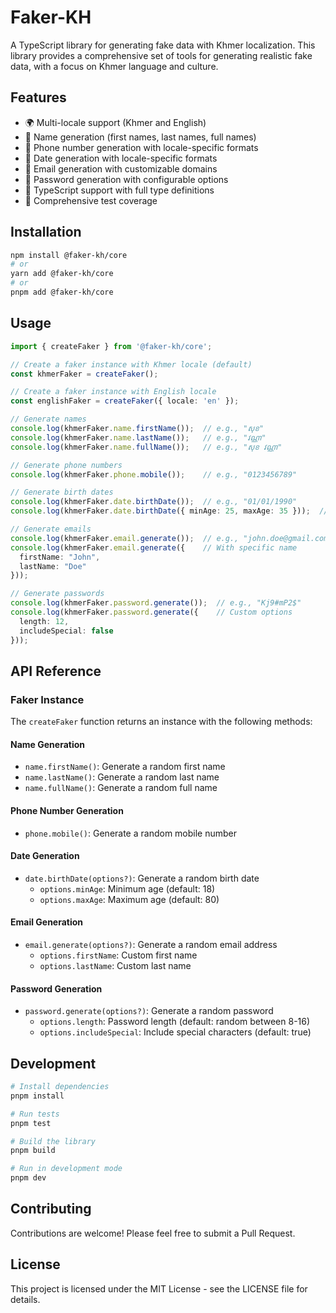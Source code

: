 # Faker-KH

A TypeScript library for generating fake data with Khmer localization. This library provides a comprehensive set of tools for generating realistic fake data, with a focus on Khmer language and culture.

## Features

- 🌍 Multi-locale support (Khmer and English)
- 👤 Name generation (first names, last names, full names)
- 📱 Phone number generation with locale-specific formats
- 📅 Date generation with locale-specific formats
- 📧 Email generation with customizable domains
- 🔑 Password generation with configurable options
- 🎯 TypeScript support with full type definitions
- 🧪 Comprehensive test coverage

## Installation

```bash
npm install @faker-kh/core
# or
yarn add @faker-kh/core
# or
pnpm add @faker-kh/core
```

## Usage

```typescript
import { createFaker } from '@faker-kh/core';

// Create a faker instance with Khmer locale (default)
const khmerFaker = createFaker();

// Create a faker instance with English locale
const englishFaker = createFaker({ locale: 'en' });

// Generate names
console.log(khmerFaker.name.firstName());  // e.g., "សុខ"
console.log(khmerFaker.name.lastName());   // e.g., "វណ្ណា"
console.log(khmerFaker.name.fullName());   // e.g., "សុខ វណ្ណា"

// Generate phone numbers
console.log(khmerFaker.phone.mobile());    // e.g., "0123456789"

// Generate birth dates
console.log(khmerFaker.date.birthDate());  // e.g., "01/01/1990"
console.log(khmerFaker.date.birthDate({ minAge: 25, maxAge: 35 }));  // Custom age range

// Generate emails
console.log(khmerFaker.email.generate());  // e.g., "john.doe@gmail.com"
console.log(khmerFaker.email.generate({    // With specific name
  firstName: "John",
  lastName: "Doe"
}));

// Generate passwords
console.log(khmerFaker.password.generate());  // e.g., "Kj9#mP2$"
console.log(khmerFaker.password.generate({    // Custom options
  length: 12,
  includeSpecial: false
}));
```

## API Reference

### Faker Instance

The `createFaker` function returns an instance with the following methods:

#### Name Generation
- `name.firstName()`: Generate a random first name
- `name.lastName()`: Generate a random last name
- `name.fullName()`: Generate a random full name

#### Phone Number Generation
- `phone.mobile()`: Generate a random mobile number

#### Date Generation
- `date.birthDate(options?)`: Generate a random birth date
  - `options.minAge`: Minimum age (default: 18)
  - `options.maxAge`: Maximum age (default: 80)

#### Email Generation
- `email.generate(options?)`: Generate a random email address
  - `options.firstName`: Custom first name
  - `options.lastName`: Custom last name

#### Password Generation
- `password.generate(options?)`: Generate a random password
  - `options.length`: Password length (default: random between 8-16)
  - `options.includeSpecial`: Include special characters (default: true)

## Development

```bash
# Install dependencies
pnpm install

# Run tests
pnpm test

# Build the library
pnpm build

# Run in development mode
pnpm dev
```

## Contributing

Contributions are welcome! Please feel free to submit a Pull Request.

## License

This project is licensed under the MIT License - see the LICENSE file for details.